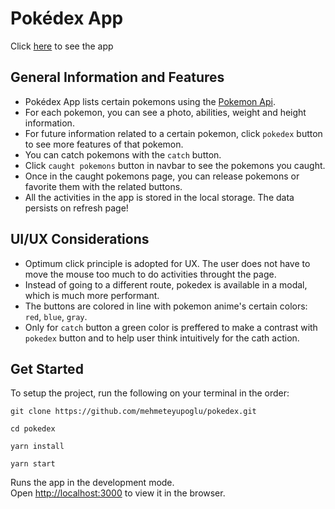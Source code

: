 # Pokédex App

Click [here](https://pokedextr.netlify.app/) to see the app

## General Information and Features

- Pokédex App lists certain pokemons using the [Pokemon Api](https://pokeapi.co).
- For each pokemon, you can see a photo, abilities, weight and height information.
- For future information related to a certain pokemon, click `pokedex` button to see more features of that pokemon.
- You can catch pokemons with the `catch` button.
- Click `caught pokemons` button in navbar to see the pokemons you caught.
- Once in the caught pokemons page, you can release pokemons or favorite them with the related buttons.
- All the activities in the app is stored in the local storage. The data persists on refresh page!

## UI/UX Considerations

- Optimum click principle is adopted for UX. The user does not have to move the mouse too much to do activities throught the page.
- Instead of going to a different route, pokedex is available in a modal, which is much more performant.
- The buttons are colored in line with pokemon anime's certain colors: `red`, `blue`, `gray`.
- Only for `catch` button a green color is preffered to make a contrast with `pokedex` button and to help user think intuitively for the cath action.

## Get Started

To setup the project, run the following on your terminal in the order:

```
git clone https://github.com/mehmeteyupoglu/pokedex.git
```

```
cd pokedex
```

```
yarn install
```

```
yarn start
```

Runs the app in the development mode.<br />
Open [http://localhost:3000](http://localhost:3000) to view it in the browser.
